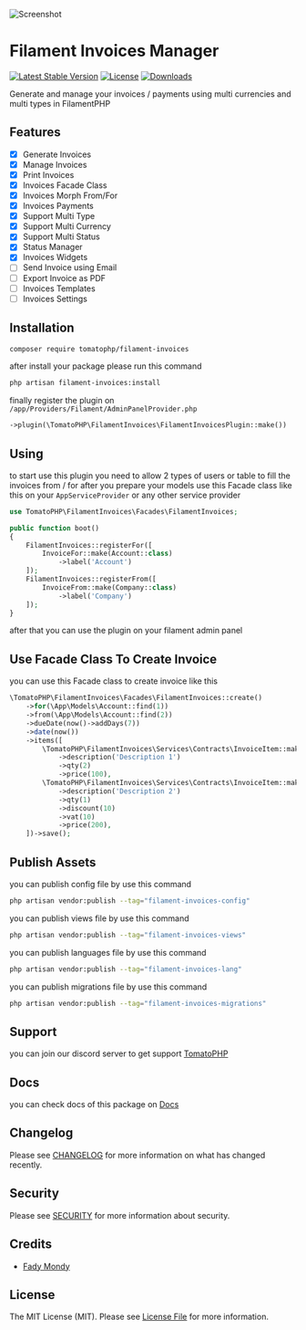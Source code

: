 ![Screenshot](https://github.com/tomatophp/filament-invoices/blob/master/arts/3x1io-tomato-invoices.jpg)

# Filament Invoices Manager

[![Latest Stable Version](https://poser.pugx.org/tomatophp/filament-invoices/version.svg)](https://packagist.org/packages/tomatophp/filament-invoices)
[![License](https://poser.pugx.org/tomatophp/filament-invoices/license.svg)](https://packagist.org/packages/tomatophp/filament-invoices)
[![Downloads](https://poser.pugx.org/tomatophp/filament-invoices/d/total.svg)](https://packagist.org/packages/tomatophp/filament-invoices)

Generate and manage your invoices / payments using multi currencies and multi types in FilamentPHP

## Features

- [x] Generate Invoices
- [x] Manage Invoices
- [x] Print Invoices
- [x] Invoices Facade Class
- [x] Invoices Morph From/For
- [x] Invoices Payments
- [x] Support Multi Type
- [x] Support Multi Currency
- [x] Support Multi Status
- [x] Status Manager
- [x] Invoices Widgets
- [ ] Send Invoice using Email
- [ ] Export Invoice as PDF
- [ ] Invoices Templates
- [ ] Invoices Settings

## Installation

```bash
composer require tomatophp/filament-invoices
```
after install your package please run this command

```bash
php artisan filament-invoices:install
```

finally register the plugin on `/app/Providers/Filament/AdminPanelProvider.php`

```php
->plugin(\TomatoPHP\FilamentInvoices\FilamentInvoicesPlugin::make())
```

## Using

to start use this plugin you need to allow 2 types of users or table to fill the invoices from / for after you prepare your models use this Facade class like this on your `AppServiceProvider` or any other service provider

```php
use TomatoPHP\FilamentInvoices\Facades\FilamentInvoices;

public function boot()
{
    FilamentInvoices::registerFor([
        InvoiceFor::make(Account::class)
            ->label('Account')
    ]);
    FilamentInvoices::registerFrom([
        InvoiceFrom::make(Company::class)
            ->label('Company')
    ]);
}
```

after that you can use the plugin on your filament admin panel

## Use Facade Class To Create Invoice

you can use this Facade class to create invoice like this

```php
\TomatoPHP\FilamentInvoices\Facades\FilamentInvoices::create()
    ->for(\App\Models\Account::find(1))
    ->from(\App\Models\Account::find(2))
    ->dueDate(now()->addDays(7))
    ->date(now())
    ->items([
        \TomatoPHP\FilamentInvoices\Services\Contracts\InvoiceItem::make('Item 1')
            ->description('Description 1')
            ->qty(2)
            ->price(100),
        \TomatoPHP\FilamentInvoices\Services\Contracts\InvoiceItem::make('Item 2')
            ->description('Description 2')
            ->qty(1)
            ->discount(10)
            ->vat(10)
            ->price(200),
    ])->save();            
```

## Publish Assets

you can publish config file by use this command

```bash
php artisan vendor:publish --tag="filament-invoices-config"
```

you can publish views file by use this command

```bash
php artisan vendor:publish --tag="filament-invoices-views"
```

you can publish languages file by use this command

```bash
php artisan vendor:publish --tag="filament-invoices-lang"
```

you can publish migrations file by use this command

```bash
php artisan vendor:publish --tag="filament-invoices-migrations"
```

## Support

you can join our discord server to get support [TomatoPHP](https://discord.gg/Xqmt35Uh)

## Docs

you can check docs of this package on [Docs](https://docs.tomatophp.com/plugins/laravel-package-generator)

## Changelog

Please see [CHANGELOG](CHANGELOG.md) for more information on what has changed recently.

## Security

Please see [SECURITY](SECURITY.md) for more information about security.

## Credits

- [Fady Mondy](mailto:info@3x1.io)

## License

The MIT License (MIT). Please see [License File](LICENSE.md) for more information.

